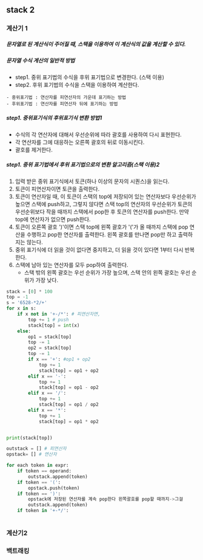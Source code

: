 ## stack 2

### 계산기 1

##### 문자열로 된 계산식이 주어질 때, 스택을 이용하여 이 계산식의 값을 계산할 수 있다.

##### 문자열 수식 계산의 일반적 방법

- step1. 중위 표기법의 수식을 후위 표기법으로 변경한다. (스택 이용)
- step2. 후위 표기법의 수식을 스택을 이용하여 계산한다.

```
- 중위표기법 : 연산자를 피연산자의 가운데 표기하는 방법
- 후위표기법 : 연산자를 피연산자 뒤에 표기하는 방법
```



##### step1. 중위표기식의 후위표기식 변환 방법1

- 수식의 각 연산자에 대해서 우선순위에 따라 괄호를 사용하여 다시 표현한다.
- 각 연산자를 그에 대응하는 오른쪽 괄호의 뒤로 이동시킨다.
- 괄호를 제거한다.



##### step1. 중위 표기법에서 후위 표기법으로의 변환 알고리즘(스택 이용)2

1. 입력 받은 중위 표기식에서 토큰(하나 이상의 문자의 시퀀스)을 읽는다.
2. 토큰이 피연산자이면 토큰을 출력한다.
3. 토큰이 연산자일 때, 이 토큰이 스택의 top에 저장되어 있는 연산자보다 우선순위가 높으면 스택에 push하고, 그렇지 않다면 스택 top의 연산자의 우선순위가 토큰의 우선순위보다 작을 때까지 스택에서 pop한 후 토큰의 연산자를 push한다. 만약 top에 연산자가 없으면 push한다. 
4. 토큰이 오른쪽 괄호 ')'이면 스택 top에 왼쪽 괄호가 '('가 올 때까지 스택에 pop 연산을 수행하고 pop한 연산자를 출력한다. 왼쪽 괄호를 만나면 pop만 하고 출력하지는 않는다.
5. 중위 표기식에 더 읽을 것이 없다면 중지하고, 더 읽을 것이 있다면 1부터 다시 반복한다.
6. 스택에 남아 있는 연산자를 모두 pop하여 출력한다.
   - 스택 밖의 왼쪽 괄호는 우선 순위가 가장 높으며, 스택 안의 왼쪽 괄호는 우선 순위가 가장 낮다.

```python
stack = [0] * 100
top = -1
s = '6528-*2/+'
for x in s:
    if x not in '+-/*': # 피연산자면,
        top += 1 # push
        stack[top] = int(x)
    else:
        op1 = stack[top]
        top -= 1
        op2 = stack[top]
        top -= 1
        if x == '+': #op1 + op2
            top += 1
            stack[top] = op1 + op2
        elif x == '-':
            top += 1
            stack[top] = op1 - op2
        elif x == '/':
            top += 1
            stack[top] = op1 / op2
        elif x == '*':
            top += 1
            stack[top] = op1 * op2


print(stack[top])
```

```python
outstack = [] # 피연산자
opstack= [] # 연산자

for each token in expr:
    if token == operand:
        outstack.append(token)
	if token == '(':
        opstack.push(token)
	if token == ')':
        opstack에 저장된 연산자를 계속 pop한다 왼쪽괄호를 pop할 때까지->그걸
        outstack.append(token)
	if token in '+-*/':
        
```



### 계산기2



### 백트래킹



